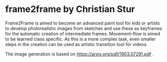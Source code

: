 # frame2frame by Christian Stur

Frame2Frame is aimed to become an advanced paint tool for kids or artists to develop photorealistic images from sketches and use these as keyframes for the automatic creation of intermediate frames. Movement-flow is aimed to be learned class specific. As this is a more complex task, even smaller steps in the creation can be used as artistic transition tool for videos.

The image generation is based on https://arxiv.org/pdf/1903.07291.pdf .
